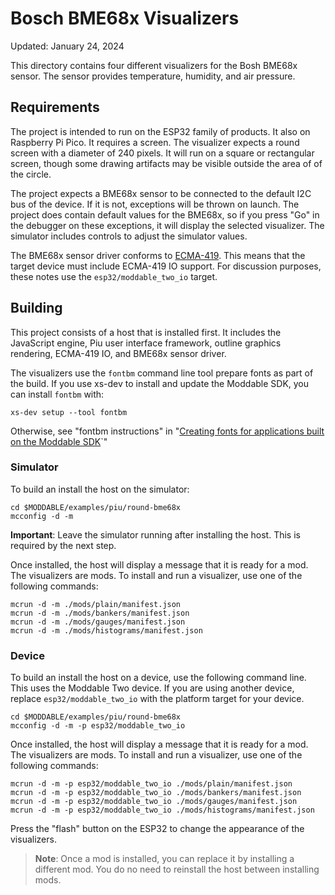 # Bosch BME68x Visualizers
Updated: January 24, 2024

This directory contains four different visualizers for the Bosh BME68x sensor. The sensor provides temperature, humidity, and air pressure.

## Requirements
The project is intended to run on the ESP32 family of products. It also on Raspberry Pi Pico. It requires a screen. The visualizer expects a round screen with a diameter of 240 pixels. It will run on a square or rectangular screen, though some drawing artifacts may be visible outside the area of of the circle.

The project expects a BME68x sensor to be connected to the default I2C bus of the device. If it is not, exceptions will be thrown on launch. The project does contain default values for the BME68x, so if you press "Go" in the debugger on these exceptions, it will display the selected visualizer. The simulator includes controls to adjust the simulator values.

The BME68x sensor driver conforms to [ECMA-419](https://419.ecma-international.org). This means that the target device must include ECMA-419 IO support. For discussion purposes, these notes use the `esp32/moddable_two_io` target.

## Building
This project consists of a host that is installed first. It includes the JavaScript engine, Piu user interface framework, outline graphics rendering, ECMA-419 IO, and BME68x sensor driver. 

The visualizers use the `fontbm` command line tool prepare fonts as part of the build. If you use xs-dev to install and update the Moddable SDK, you can install `fontbm` with:

```
xs-dev setup --tool fontbm
```

Otherwise, see "fontbm instructions" in "[Creating fonts for applications built on the Moddable SDK](https://www.moddable.com/documentation/commodetto/Creating%20fonts%20for%20Moddable%20applications)`"

### Simulator

To build an install the host on the simulator:

```
cd $MODDABLE/examples/piu/round-bme68x
mcconfig -d -m
```

**Important**: Leave the simulator running after installing the host. This is required by the next step.

Once installed, the host will display a message that it is ready for a mod. The visualizers are mods. To install and run a visualizer, use one of the following commands:

```
mcrun -d -m ./mods/plain/manifest.json
mcrun -d -m ./mods/bankers/manifest.json
mcrun -d -m ./mods/gauges/manifest.json
mcrun -d -m ./mods/histograms/manifest.json
```

### Device
To build an install the host on a device, use the following command line. This uses the Moddable Two device. If you are using another device, replace `esp32/moddable_two_io` with the platform target for your device.


```
cd $MODDABLE/examples/piu/round-bme68x
mcconfig -d -m -p esp32/moddable_two_io
```

Once installed, the host will display a message that it is ready for a mod. The visualizers are mods. To install and run a visualizer, use one of the following commands:

```
mcrun -d -m -p esp32/moddable_two_io ./mods/plain/manifest.json
mcrun -d -m -p esp32/moddable_two_io ./mods/bankers/manifest.json
mcrun -d -m -p esp32/moddable_two_io ./mods/gauges/manifest.json
mcrun -d -m -p esp32/moddable_two_io ./mods/histograms/manifest.json
```

Press the "flash" button on the ESP32 to change the appearance of the visualizers.

> **Note**: Once a mod is installed, you can replace it by installing a different mod. You do no need to reinstall the host between installing mods.
